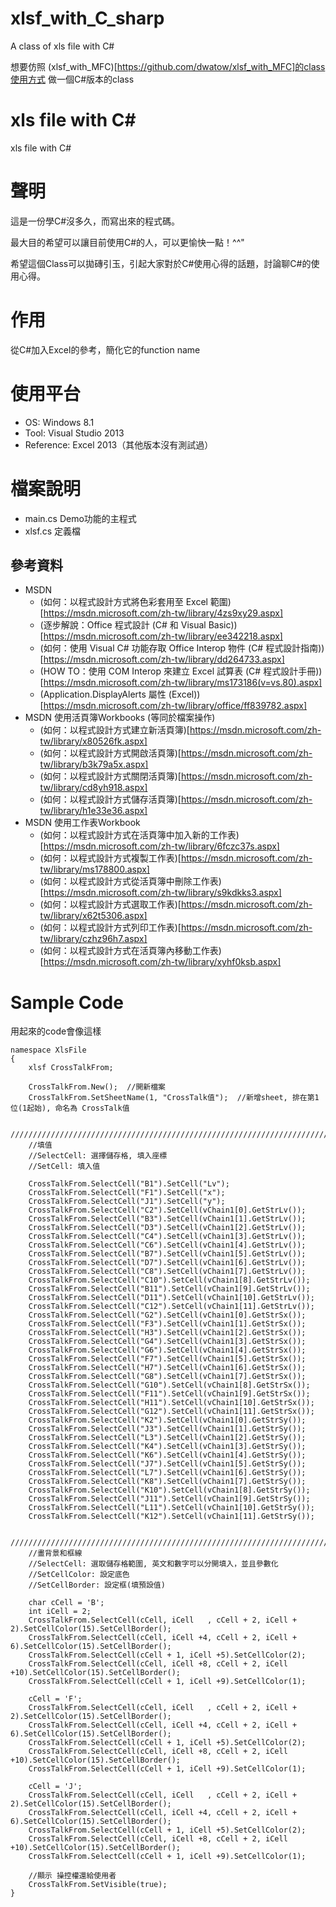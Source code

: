 # xlsf_with_C_sharp
A class of xls file with C#

想要仿照 (xlsf_with_MFC)[https://github.com/dwatow/xlsf_with_MFC]的class使用方式
做一個C#版本的class

# xls file with C#
xls file with C#

# 聲明
這是一份學C#沒多久，而寫出來的程式碼。

最大目的希望可以讓目前使用C#的人，可以更愉快一點！^^"

希望這個Class可以拋磚引玉，引起大家對於C#使用心得的話題，討論聊C#的使用心得。

# 作用
從C#加入Excel的參考，簡化它的function name

# 使用平台
* OS: Windows 8.1
* Tool: Visual Studio 2013
* Reference: Excel 2013（其他版本沒有測試過）

# 檔案說明
* main.cs Demo功能的主程式
* xlsf.cs 定義檔

## 參考資料
* MSDN
    * (如何：以程式設計方式將色彩套用至 Excel 範圍)[https://msdn.microsoft.com/zh-tw/library/4zs9xy29.aspx]
    * (逐步解說：Office 程式設計 (C# 和 Visual Basic))[https://msdn.microsoft.com/zh-tw/library/ee342218.aspx]
    * (如何：使用 Visual C# 功能存取 Office Interop 物件 (C# 程式設計指南))[https://msdn.microsoft.com/zh-tw/library/dd264733.aspx]
    * (HOW TO：使用 COM Interop 來建立 Excel 試算表 (C# 程式設計手冊))[https://msdn.microsoft.com/zh-tw/library/ms173186(v=vs.80).aspx]
    * (Application.DisplayAlerts 屬性 (Excel))[https://msdn.microsoft.com/zh-tw/library/office/ff839782.aspx]
* MSDN 使用活頁簿Workbooks (等同於檔案操作)
    * (如何：以程式設計方式建立新活頁簿)[https://msdn.microsoft.com/zh-tw/library/x80526fk.aspx]
    * (如何：以程式設計方式開啟活頁簿)[https://msdn.microsoft.com/zh-tw/library/b3k79a5x.aspx]
    * (如何：以程式設計方式關閉活頁簿)[https://msdn.microsoft.com/zh-tw/library/cd8yh918.aspx]
    * (如何：以程式設計方式儲存活頁簿)[https://msdn.microsoft.com/zh-tw/library/h1e33e36.aspx]
* MSDN 使用工作表Workbook
    * (如何：以程式設計方式在活頁簿中加入新的工作表)[https://msdn.microsoft.com/zh-tw/library/6fczc37s.aspx]
    * (如何：以程式設計方式複製工作表)[https://msdn.microsoft.com/zh-tw/library/ms178800.aspx]
    * (如何：以程式設計方式從活頁簿中刪除工作表)[https://msdn.microsoft.com/zh-tw/library/s9kdkks3.aspx]
    * (如何：以程式設計方式選取工作表)[https://msdn.microsoft.com/zh-tw/library/x62t5306.aspx]
    * (如何：以程式設計方式列印工作表)[https://msdn.microsoft.com/zh-tw/library/czhz96h7.aspx]
    * (如何：以程式設計方式在活頁簿內移動工作表)[https://msdn.microsoft.com/zh-tw/library/xyhf0ksb.aspx]


# Sample Code
用起來的code會像這樣
```C#=
namespace XlsFile
{
    xlsf CrossTalkFrom;

    CrossTalkFrom.New();  //開新檔案
    CrossTalkFrom.SetSheetName(1, "CrossTalk值");  //新增sheet, 排在第1位(1起始), 命名為 CrossTalk值

    //////////////////////////////////////////////////////////////////////////
    //填值
    //SelectCell: 選擇儲存格, 填入座標
    //SetCell: 填入值

    CrossTalkFrom.SelectCell("B1").SetCell("Lv");
    CrossTalkFrom.SelectCell("F1").SetCell("x");
    CrossTalkFrom.SelectCell("J1").SetCell("y");
    CrossTalkFrom.SelectCell("C2").SetCell(vChain1[0].GetStrLv());
    CrossTalkFrom.SelectCell("B3").SetCell(vChain1[1].GetStrLv());
    CrossTalkFrom.SelectCell("D3").SetCell(vChain1[2].GetStrLv());
    CrossTalkFrom.SelectCell("C4").SetCell(vChain1[3].GetStrLv());
    CrossTalkFrom.SelectCell("C6").SetCell(vChain1[4].GetStrLv());
    CrossTalkFrom.SelectCell("B7").SetCell(vChain1[5].GetStrLv());
    CrossTalkFrom.SelectCell("D7").SetCell(vChain1[6].GetStrLv());
    CrossTalkFrom.SelectCell("C8").SetCell(vChain1[7].GetStrLv());
    CrossTalkFrom.SelectCell("C10").SetCell(vChain1[8].GetStrLv());
    CrossTalkFrom.SelectCell("B11").SetCell(vChain1[9].GetStrLv());
    CrossTalkFrom.SelectCell("D11").SetCell(vChain1[10].GetStrLv());
    CrossTalkFrom.SelectCell("C12").SetCell(vChain1[11].GetStrLv());
    CrossTalkFrom.SelectCell("G2").SetCell(vChain1[0].GetStrSx());
    CrossTalkFrom.SelectCell("F3").SetCell(vChain1[1].GetStrSx());
    CrossTalkFrom.SelectCell("H3").SetCell(vChain1[2].GetStrSx());
    CrossTalkFrom.SelectCell("G4").SetCell(vChain1[3].GetStrSx());
    CrossTalkFrom.SelectCell("G6").SetCell(vChain1[4].GetStrSx());
    CrossTalkFrom.SelectCell("F7").SetCell(vChain1[5].GetStrSx());
    CrossTalkFrom.SelectCell("H7").SetCell(vChain1[6].GetStrSx());
    CrossTalkFrom.SelectCell("G8").SetCell(vChain1[7].GetStrSx());
    CrossTalkFrom.SelectCell("G10").SetCell(vChain1[8].GetStrSx());
    CrossTalkFrom.SelectCell("F11").SetCell(vChain1[9].GetStrSx());
    CrossTalkFrom.SelectCell("H11").SetCell(vChain1[10].GetStrSx());
    CrossTalkFrom.SelectCell("G12").SetCell(vChain1[11].GetStrSx());
    CrossTalkFrom.SelectCell("K2").SetCell(vChain1[0].GetStrSy());
    CrossTalkFrom.SelectCell("J3").SetCell(vChain1[1].GetStrSy());
    CrossTalkFrom.SelectCell("L3").SetCell(vChain1[2].GetStrSy());
    CrossTalkFrom.SelectCell("K4").SetCell(vChain1[3].GetStrSy());
    CrossTalkFrom.SelectCell("K6").SetCell(vChain1[4].GetStrSy());
    CrossTalkFrom.SelectCell("J7").SetCell(vChain1[5].GetStrSy());
    CrossTalkFrom.SelectCell("L7").SetCell(vChain1[6].GetStrSy());
    CrossTalkFrom.SelectCell("K8").SetCell(vChain1[7].GetStrSy());
    CrossTalkFrom.SelectCell("K10").SetCell(vChain1[8].GetStrSy());
    CrossTalkFrom.SelectCell("J11").SetCell(vChain1[9].GetStrSy());
    CrossTalkFrom.SelectCell("L11").SetCell(vChain1[10].GetStrSy());
    CrossTalkFrom.SelectCell("K12").SetCell(vChain1[11].GetStrSy());

    //////////////////////////////////////////////////////////////////////////
    //畫背景和框線
    //SelectCell: 選取儲存格範圍, 英文和數字可以分開填入，並且參數化
    //SetCellColor: 設定底色
    //SetCellBorder: 設定框(填預設值)

    char cCell = 'B';
    int iCell = 2;
    CrossTalkFrom.SelectCell(cCell, iCell   , cCell + 2, iCell + 2).SetCellColor(15).SetCellBorder();
    CrossTalkFrom.SelectCell(cCell, iCell +4, cCell + 2, iCell + 6).SetCellColor(15).SetCellBorder();
    CrossTalkFrom.SelectCell(cCell + 1, iCell +5).SetCellColor(2);
    CrossTalkFrom.SelectCell(cCell, iCell +8, cCell + 2, iCell +10).SetCellColor(15).SetCellBorder();
    CrossTalkFrom.SelectCell(cCell + 1, iCell +9).SetCellColor(1);

    cCell = 'F';
    CrossTalkFrom.SelectCell(cCell, iCell   , cCell + 2, iCell + 2).SetCellColor(15).SetCellBorder();
    CrossTalkFrom.SelectCell(cCell, iCell +4, cCell + 2, iCell + 6).SetCellColor(15).SetCellBorder();
    CrossTalkFrom.SelectCell(cCell + 1, iCell +5).SetCellColor(2);
    CrossTalkFrom.SelectCell(cCell, iCell +8, cCell + 2, iCell +10).SetCellColor(15).SetCellBorder();
    CrossTalkFrom.SelectCell(cCell + 1, iCell +9).SetCellColor(1);

    cCell = 'J';
    CrossTalkFrom.SelectCell(cCell, iCell   , cCell + 2, iCell + 2).SetCellColor(15).SetCellBorder();
    CrossTalkFrom.SelectCell(cCell, iCell +4, cCell + 2, iCell + 6).SetCellColor(15).SetCellBorder();
    CrossTalkFrom.SelectCell(cCell + 1, iCell +5).SetCellColor(2);
    CrossTalkFrom.SelectCell(cCell, iCell +8, cCell + 2, iCell +10).SetCellColor(15).SetCellBorder();
    CrossTalkFrom.SelectCell(cCell + 1, iCell +9).SetCellColor(1);

    //顯示 操控權還給使用者
    CrossTalkFrom.SetVisible(true);
}
```
